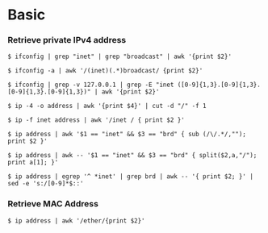# Basic

### Retrieve private IPv4 address

`$ ifconfig | grep "inet" | grep "broadcast" | awk '{print $2}'`

`$ ifconfig -a | awk '/(inet)(.*)broadcast/ {print $2}'`

`$ ifconfig | grep -v 127.0.0.1 | grep -E "inet ([0-9]{1,3}.[0-9]{1,3}.[0-9]{1,3}.[0-9]{1,3})" | awk '{print $2}'`

`$ ip -4 -o address | awk '{print $4}' | cut -d "/" -f 1`

`$ ip -f inet address | awk '/inet / { print $2 }'`

`$ ip address | awk '$1 == "inet" && $3 == "brd" { sub (/\/.*/,""); print $2 }'`

`$ ip address | awk -- '$1 == "inet" && $3 == "brd" { split($2,a,"/"); print a[1]; }'`

`$ ip address | egrep '^ *inet' | grep brd | awk -- '{ print $2; }' | sed -e 's:/[0-9]*$::'`

### Retrieve MAC Address

`$ ip address | awk '/ether/{print $2}'`